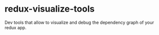 # redux-visualize-tools
Dev tools that allow to visualize and debug the dependency graph of your redux app.
